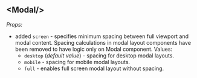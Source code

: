 ## \<Modal/>

*Props:*
- added `screen` - specifies minimum spacing between full viewport and modal content. Spacing calculations in modal layout components have been removed to have logic only on Modal component. Values:
  - `desktop` (*default value*) - spacing for desktop modal layouts.
  - `mobile` - spacing for mobile modal layouts.
  - `full` - enables full screen modal layout without spacing.
